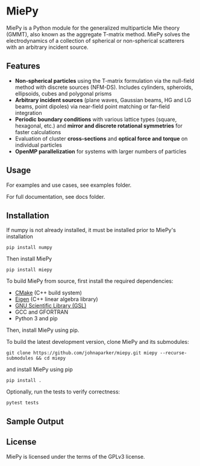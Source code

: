 MiePy
==============
MiePy is a Python module for the generalized multiparticle Mie theory (GMMT), also known as the aggregate T-matrix method. MiePy solves the electrodynamics of a collection of spherical or non-spherical scatterers with an arbitrary incident source.

Features
--------------
+ **Non-spherical particles** using the T-matrix formulation via the null-field method with discrete sources (NFM-DS). Includes cylinders, spheroids, ellipsoids, cubes and polygonal prisms
+ **Arbitrary incident sources** (plane waves, Gaussian beams, HG and LG beams, point dipoles) via near-field point matching or far-field integration
+ **Periodic boundary conditions** with various lattice types (square, hexagonal, etc.) and **mirror and discrete rotational symmetries** for faster calculations
+ Evaluation of cluster **cross-sections** and **optical force and torque** on individual particles
+ **OpenMP parallelization** for systems with larger numbers of particles

Usage
--------------

For examples and use cases, see examples folder.

For full documentation, see docs folder.

Installation
--------------
If numpy is not already installed, it must be installed prior to MiePy's installation
```shell
pip install numpy
```
Then install MiePy
```shell
pip install miepy
```


To build MiePy from source, first install the required dependencies:

+ [CMake](https://cmake.org/install/) (C++ build system)
+ [Eigen](http://eigen.tuxfamily.org/index.php?title=Main_Page) (C++ linear algebra library)
+ [GNU Scientific Library (GSL)](https://www.gnu.org/software/gsl/)
+ GCC and GFORTRAN
+ Python 3 and pip

Then, install MiePy using pip.


To build the latest development version, clone MiePy and its submodules:
```shell
git clone https://github.com/johnaparker/miepy.git miepy --recurse-submodules && cd miepy
```
and install MiePy using pip
```shell
pip install .
```
Optionally, run the tests to verify correctness:
```shell
pytest tests
```

Sample Output
--------------

License
--------------
MiePy is licensed under the terms of the GPLv3 license.
